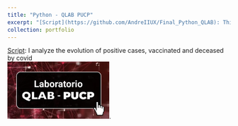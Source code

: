 ```yaml
---
title: "Python - QLAB PUCP"
excerpt: "[Script](https://github.com/AndreIIUX/Final_Python_QLAB): This is my final project for the Python summer course. I analyzed a friendly database on astronauts."
collection: portfolio
---
```

[Script](https://github.com/AndreIIUX/Final_Python_QLAB): I analyze the evolution of positive cases, vaccinated and deceased by covid 
<br/><img src='/images/qlab.jpg'>.

